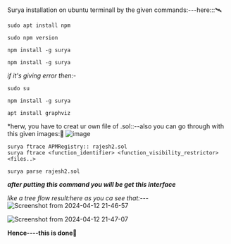 Surya installation on ubuntu terminall by the given commands:---here:::🛰️

```
sudo apt install npm
```
```
sudo npm version
```


```
npm install -g surya
```
```
npm install -g surya
```
*if it's giving error then:-*
```
sudo su
```

```
npm install -g surya
```

```
apt install graphviz
```

*herw, you have to creat ur own file of .sol::--also you can go through with this given images:🔲
![image](https://github.com/Rjesh2006/Solidity_Smart_Contract_Analysis_Tools_and_Techniques/assets/143868643/0bfc85fc-7e87-4191-be26-fd3118c0792f)


```
surya ftrace APMRegistry:: rajesh2.sol
surya ftrace <function_identifier> <function_visibility_restrictor> <files..>
```


```
surya parse rajesh2.sol
```
***after putting this command you will be get this interface***

*like a tree flow result:here as you ca see that:---*
![Screenshot from 2024-04-12 21-46-57](https://github.com/Rjesh2006/Solidity_Smart_Contract_Analysis_Tools_and_Techniques/assets/143868643/3de5e8f7-fe9d-494c-bf65-8a473184b7ef)

![Screenshot from 2024-04-12 21-47-07](https://github.com/Rjesh2006/Solidity_Smart_Contract_Analysis_Tools_and_Techniques/assets/143868643/0d27b06d-283d-4108-9a36-344ba5761009)



**Hence----this is  done🥇**


  
